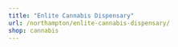 ```yaml
---
title: "Enlite Cannabis Dispensary"
url: /northampton/enlite-cannabis-dispensary/
shop: cannabis
---
```

